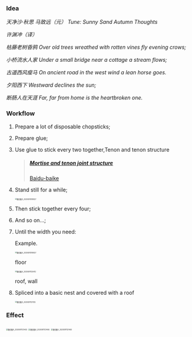 ### Idea

*天净沙·秋思 马致远（元）*
*Tune: Sunny Sand*
*Autumn Thoughts*

*许渊冲（译）*

*枯藤老树昏鸦*
*Over old trees wreathed with rotten vines fly evening crows;*　　

*小桥流水人家*
*Under a small bridge near a cottage a stream flows;*

*古道西风瘦马*
*On ancient road in the west wind a lean horse goes.*

*夕阳西下*
*Westward declines the sun;*

*断肠人在天涯*
*Far, far from home is the heartbroken one.*

### Workflow

1. Prepare a lot of disposable chopsticks;

2. Prepare glue;

3. Use glue to stick every two together,Tenon and tenon structure

   > ##### [Mortise and tenon joint structure](https://www.jianshu.com/p/28113861a792)
   >
   > [Baidu-baike](https://baike.baidu.com/item/%E6%A6%AB%E5%8D%AF%E7%BB%93%E6%9E%84/5187888?fr=aladdin)

4. Stand still for a while;

   <img src="http://qn.minwk.top/img/微信图片_20200910181837.jpg" alt="微信图片_20200910181837" style="zoom: 30%;" />

5. Then stick together every four;

6. And so on...;

7. Until the width you need:

   Example.

   <img src="http://qn.minwk.top/img/微信图片_20200910181837.jpg" alt="微信图片_20200910181837" style="zoom: 30%;" />

   floor

   <img src="http://qn.minwk.top/img/微信图片_20200911120412.jpg" alt="微信图片_20200911120412" style="zoom:30%;" />

   roof, wall

8. Spliced into a basic nest and covered with a roof

   <img src="http://qn.minwk.top/img/微信图片_20200911121105.jpg" alt="微信图片_20200911121105" style="zoom:30%;" />

### Effect

<img src="http://qn.minwk.top/img/微信图片_20200911121403.jpg" alt="微信图片_20200911121403" style="zoom:30%;" />
<img src="http://qn.minwk.top/img/微信图片_20200911121406.jpg" alt="微信图片_20200911121406" style="zoom:30%;" />
<img src="http://qn.minwk.top/img/微信图片_20200911121400.jpg" alt="微信图片_20200911121400" style="zoom:30%;" />
